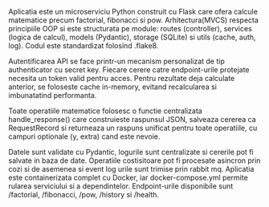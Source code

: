 Aplicatia este un microserviciu Python construit cu Flask care ofera calcule matematice precum factorial, fibonacci si pow.
Arhitectura(MVCS) respecta principiile OOP si este structurata pe module: routes (controller), services (logica de calcul), models (Pydantic), storage (SQLite) si utils (cache, auth, log).
Codul este standardizat folosind .flake8.

Autentificarea API se face printr-un mecanism personalizat de tip authenticator cu secret key. Fiecare cerere catre endpoint-urile protejate necesita un token valid pentru acces. Pentru rezultate deja calculate anterior, se foloseste cache in-memory, evitand recalcularea si imbunatatind performanta.

Toate operatiile matematice folosesc o functie centralizata handle_response() care construieste raspunsul JSON, salveaza cererea ca RequestRecord si returneaza un raspuns unificat pentru toate operatiile, cu campuri optionale (y, extra) cand este nevoie.

Datele sunt validate cu Pydantic, logurile sunt centralizate si cererile pot fi salvate in baza de date. Operatiile costisitoare pot fi procesate asincron prin cozi si de asemenea si event log urile sunt trimise prin rabbit mq. Aplicatia este containerizata complet cu Docker, iar docker-compose.yml permite rularea serviciului si a dependintelor. Endpoint-urile disponibile sunt /factorial, /fibonacci, /pow, /history si /health.
